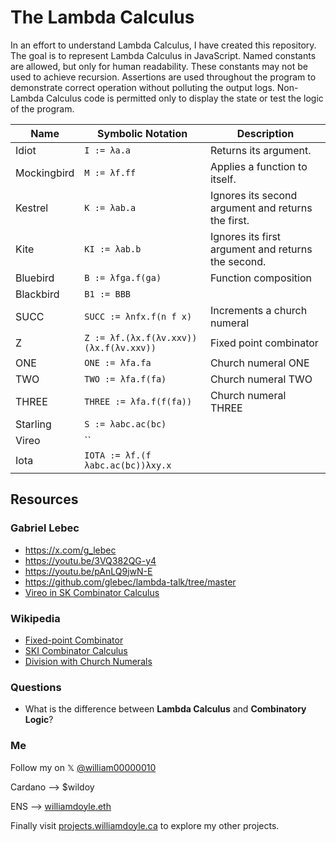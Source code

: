 # The Lambda Calculus

In an effort to understand Lambda Calculus, I have created this repository. The goal is to represent Lambda Calculus in JavaScript. Named constants are allowed, but only for human readability. These constants may not be used to achieve recursion. Assertions are used throughout the program to demonstrate correct operation without polluting the output logs. Non-Lambda Calculus code is permitted only to display the state or test the logic of the program.

| Name         | Symbolic Notation                          | Description                                          |
|--------------|--------------------------------------------|------------------------------------------------------|
| Idiot        | `I := λa.a`                                | Returns its argument.                                |
| Mockingbird  | `M := λf.ff`                               | Applies a function to itself.                        |
| Kestrel      | `K := λab.a`                               | Ignores its second argument and returns the first.   |
| Kite         | `KI := λab.b`                              | Ignores its first argument and returns the second.   |
| Bluebird     | `B := λfga.f(ga)`                          | Function composition                                 |
| Blackbird    | `B1 := BBB`                                |                                                      |
| SUCC         | `SUCC := λnfx.f(n f x)`                    | Increments a church numeral                          |
| Z            | `Z := λf.(λx.f(λv.xxv))(λx.f(λv.xxv))`     | Fixed point combinator                               |
| ONE          | `ONE := λfa.fa`                            | Church numeral ONE                                   |
| TWO          | `TWO := λfa.f(fa)`                         | Church numeral TWO                                   |
| THREE        | `THREE := λfa.f(f(fa))`                    | Church numeral THREE                                 |
| Starling     | `S := λabc.ac(bc)`                         |                                                      |
| Vireo        | ``                                         | |
| Iota         | `IOTA := λf.(f λabc.ac(bc))λxy.x`          | |

## Resources

### Gabriel Lebec 
- https://x.com/g_lebec
- https://youtu.be/3VQ382QG-y4
- https://youtu.be/pAnLQ9jwN-E 
- https://github.com/glebec/lambda-talk/tree/master
- [Vireo in SK Combinator Calculus](https://speakerdeck.com/glebec/lambda-calc-talk-smartly-dot-io-version?slide=197)

### Wikipedia
- [Fixed-point Combinator](https://en.wikipedia.org/wiki/Fixed-point_combinator)
- [SKI Combinator Calculus](https://en.wikipedia.org/wiki/SKI_combinator_calculus)
- [Division with Church Numerals](https://en.wikipedia.org/wiki/Church_encoding#Division)

### Questions

- What is the difference between **Lambda Calculus** and **Combinatory Logic**?

### Me

Follow my on 𝕏  [@william00000010](https://x.com/william00000010)

Cardano --> $wildoy

ENS --> [williamdoyle.eth](https://app.ens.domains/williamdoyle.eth)

Finally visit [projects.williamdoyle.ca](https://projects.williamdoyle.ca/) to explore my other projects. 
